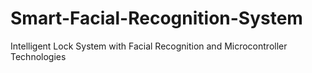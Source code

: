 # Smart-Facial-Recognition-System
Intelligent Lock System with Facial Recognition and Microcontroller Technologies
